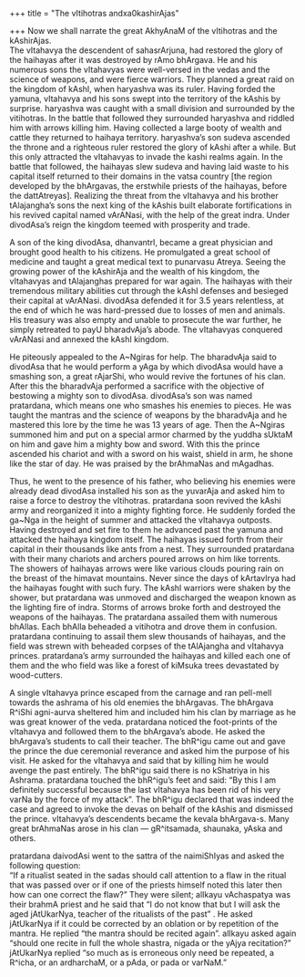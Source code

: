 +++
title = "The vItihotras andxa0kashirAjas"

+++
Now we shall narrate the great AkhyAnaM of the vItihotras and the
kAshirAjas.  
The vItahavya the descendent of sahasrArjuna, had restored the glory of
the haihayas after it was destroyed by rAmo bhArgava. He and his
numerous sons the vItahavyas were well-versed in the vedas and the
science of weapons, and were fierce warriors. They planned a great raid
on the kingdom of kAshI, when haryashva was its ruler. Having forded the
yamuna, vItahavya and his sons swept into the territory of the kAshis by
surprise. haryashva was caught with a small division and surrounded by
the vitihotras. In the battle that followed they surrounded haryashva
and riddled him with arrows killing him. Having collected a large booty
of wealth and cattle they returned to haihaya territory. haryashva’s son
sudeva ascended the throne and a righteous ruler restored the glory of
kAshi after a while. But this only attracted the vItahavyas to invade
the kashi realms again. In the battle that followed, the haihayas slew
sudeva and having laid waste to his capital itself returned to their
domains in the vatsa country \[the region developed by the bhArgavas,
the erstwhile priests of the haihayas, before the dattAtreyas\].
Realizing the threat from the vItahavya and his brother tAlajangha’s
sons the next king of the kAshis built elaborate fortifications in his
revived capital named vArANasi, with the help of the great indra. Under
divodAsa’s reign the kingdom teemed with prosperity and trade.

A son of the king divodAsa, dhanvantrI, became a great physician and
brought good health to his citizens. He promulgated a great school of
medicine and taught a great medical text to punarvasu Atreya. Seeing the
growing power of the kAshirAja and the wealth of his kingdom, the
vItahavyas and tAlajanghas prepared for war again. The haihayas with
their tremendous military abilities cut through the kAshI defenses and
besieged their capital at vArANasi. divodAsa defended it for 3.5 years
relentless, at the end of which he was hard-pressed due to losses of men
and animals. His treasury was also empty and unable to prosecute the war
further, he simply retreated to payU bharadvAja’s abode. The vItahavyas
conquered vArANasi and annexed the kAshI kingdom.

He piteously appealed to the A\~Ngiras for help. The bharadvAja said to
divodAsa that he would perform a yAga by which divodAsa would have a
smashing son, a great rAjarShi, who would revive the fortunes of his
clan. After this the bharadvAja performed a sacrifice with the objective
of bestowing a mighty son to divodAsa. divodAsa’s son was named
pratardana, which means one who smashes his enemies to pieces. He was
taught the mantras and the science of weapons by the bharadvAja and he
mastered this lore by the time he was 13 years of age. Then the
A\~Ngiras summoned him and put on a special armor charmed by the yuddha
sUktaM on him and gave him a mighty bow and sword. With this the prince
ascended his chariot and with a sword on his waist, shield in arm, he
shone like the star of day. He was praised by the brAhmaNas and
mAgadhas.

Thus, he went to the presence of his father, who believing his enemies
were already dead divodAsa installed his son as the yuvarAja and asked
him to raise a force to destroy the vItihotras. pratardana soon revived
the kAshi army and reorganized it into a mighty fighting force. He
suddenly forded the ga\~Nga in the height of summer and attacked the
vItahavya outposts. Having destroyed and set fire to them he advanced
past the yamuna and attacked the haihaya kingdom itself. The haihayas
issued forth from their capital in their thousands like ants from a
nest. They surrounded pratardana with their many chariots and archers
poured arrows on him like torrents. The showers of haihayas arrows were
like various clouds pouring rain on the breast of the himavat mountains.
Never since the days of kArtavIrya had the haihayas fought with such
fury. The kAshI warriors were shaken by the shower, but pratardana was
unmoved and discharged the weapon known as the lighting fire of indra.
Storms of arrows broke forth and destroyed the weapons of the haihayas.
The pratardana assailed them with numerous bhAllas. Each bhAlla beheaded
a vitihotra and drove them in confusion. pratardana continuing to assail
them slew thousands of haihayas, and the field was strewn with beheaded
corpses of the tAlAjangha and vItahavya princes. pratardana’s army
surrounded the haihayas and killed each one of them and the who field
was like a forest of kiMsuka trees devastated by wood-cutters.

A single vItahavya prince escaped from the carnage and ran pell-mell
towards the ashrama of his old enemies the bhArgavas. The bhArgava
R^iShi agni-aurva sheltered him and included him his clan by marriage as
he was great knower of the veda. pratardana noticed the foot-prints of
the vItahavya and followed them to the bhArgava’s abode. He asked the
bhArgava’s students to call their teacher. The bhR^igu came out and gave
the prince the due ceremonial reverance and asked him the purpose of his
visit. He asked for the vItahavya and said that by killing him he would
avenge the past entirely. The bhR^igu said there is no kShatriya in his
Ashrama. pratardana touched the bhR^igu’s feet and said: “By this I am
definitely successful because the last vItahavya has been rid of his
very varNa by the force of my attack”. The bhR^igu declared that was
indeed the case and agreed to invoke the devas on behalf of the kAshis
and dismissed the prince. vItahavya’s descendents became the kevala
bhArgava-s. Many great brAhmaNas arose in his clan — gR^itsamada,
shaunaka, yAska and others.

pratardana daivodAsi went to the sattra of the naimiShIyas and asked the
following question:  
“If a ritualist seated in the sadas should call attention to a flaw in
the ritual that was passed over or if one of the priests himself noted
this later then how can one correct the flaw?” They were silent; alIkayu
vAchaspatya was their brahmA priest and he said that “I do not know that
but I will ask the aged jAtUkarNya, teacher of the ritualists of the
past” . He asked jAtUkarNya if it could be corrected by an oblation or
by repetition of the mantra. He replied “the mantra should be recited
again”. alIkayu asked again “should one recite in full the whole
shastra, nigada or the yAjya recitation?” jAtUkarNya replied “so much as
is erroneous only need be repeated, a R^icha, or an ardharchaM, or a
pAda, or pada or varNaM.”
